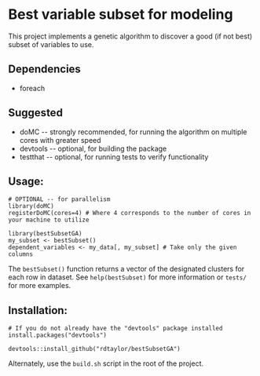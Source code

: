 # Best variable subset for modeling

This project implements a genetic algorithm to discover a good (if not best) subset of variables to use.

## Dependencies

* foreach

## Suggested

* doMC -- strongly recommended, for running the algorithm on multiple cores with greater speed
* devtools -- optional, for building the package
* testthat -- optional, for running tests to verify functionality

## Usage:

```
# OPTIONAL -- for parallelism
library(doMC)
registerDoMC(cores=4) # Where 4 corresponds to the number of cores in your machine to utilize

library(bestSubsetGA)
my_subset <- bestSubset()
dependent_variables <- my_data[, my_subset] # Take only the given columns
```

The `bestSubset()` function returns a vector of the designated clusters for each row in dataset.  See `help(bestSubset)` for more information or `tests/` for more examples.


## Installation:

```
# If you do not already have the "devtools" package installed
install.packages("devtools")

devtools::install_github("rdtaylor/bestSubsetGA")
```

Alternately, use the `build.sh` script in the root of the project.
